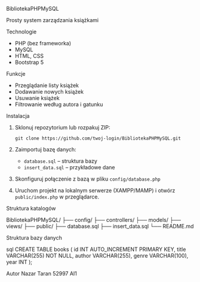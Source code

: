 BibliotekaPHPMySQL

Prosty system zarządzania książkami 

Technologie
- PHP (bez frameworka)
- MySQL
- HTML, CSS
- Bootstrap 5

Funkcje
- Przeglądanie listy książek
- Dodawanie nowych książek
- Usuwanie książek
- Filtrowanie według autora i gatunku

Instalacja
1. Sklonuj repozytorium lub rozpakuj ZIP:
   ```
   git clone https://github.com/twoj-login/BibliotekaPHPMySQL.git
   ```

2. Zaimportuj bazę danych:
   - `database.sql` – struktura bazy
   - `insert_data.sql` – przykładowe dane

3. Skonfiguruj połączenie z bazą w pliku `config/database.php`

4. Uruchom projekt na lokalnym serwerze (XAMPP/MAMP) i otwórz `public/index.php` w przeglądarce.

Struktura katalogów


BibliotekaPHPMySQL/
├── config/
├── controllers/
├── models/
├── views/
├── public/
├── database.sql
├── insert_data.sql
└── README.md

 Struktura bazy danych

sql
CREATE TABLE books (
    id INT AUTO_INCREMENT PRIMARY KEY,
    title VARCHAR(255) NOT NULL,
    author VARCHAR(255),
    genre VARCHAR(100),
    year INT
);


Autor 
Nazar Taran 52997 AI1


